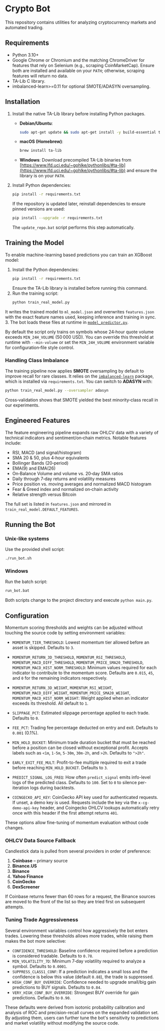 # Crypto Bot

This repository contains utilities for analyzing cryptocurrency markets and automated trading.

## Requirements

- Python 3.10+
- Google Chrome or Chromium and the matching ChromeDriver for features that rely on Selenium (e.g., scraping CoinMarketCap). Ensure both are installed and available on your `PATH`; otherwise, scraping features will return no data.
- TA-Lib C library.
- imbalanced-learn>=0.11 for optional SMOTE/ADASYN oversampling.

## Installation

1. Install the native TA-Lib library before installing Python packages.
   - **Debian/Ubuntu**:
     ```bash
     sudo apt-get update && sudo apt-get install -y build-essential ta-lib
     ```
   - **macOS (Homebrew)**:
     ```bash
     brew install ta-lib
     ```
   - **Windows**: Download precompiled TA-Lib binaries from [https://www.lfd.uci.edu/~gohlke/pythonlibs/#ta-lib](https://www.lfd.uci.edu/~gohlke/pythonlibs/#ta-lib) and ensure the library is on your `PATH`.

2. Install Python dependencies:
   ```bash
   pip install -r requirements.txt
   ```
   If the repository is updated later, reinstall dependencies to ensure pinned
   versions are used:
   ```bash
   pip install --upgrade -r requirements.txt
   ```
   The `update_repo.bat` script performs this step automatically.

## Training the Model

To enable machine-learning based predictions you can train an XGBoost model:

1. Install the Python dependencies:
   ```bash
   pip install -r requirements.txt
   ```
   Ensure the TA-Lib library is installed before running this command.
2. Run the training script:
   ```bash
   python train_real_model.py
   ```
It writes the trained model to `ml_model.json` and overwrites `features.json` with the exact
feature names used, keeping inference and training in sync.
3. The bot loads these files at runtime in [`model_predictor.py`](model_predictor.py).

By default the script only trains on symbols whose 24‑hour quote volume exceeds
`MIN_24H_VOLUME` (50 000 USD). You can override this threshold at runtime with
`--min-volume` or set the `MIN_24H_VOLUME` environment variable for
configuration‑file style control.

### Handling Class Imbalance

The training pipeline now applies **SMOTE** oversampling by default to
improve recall for rare classes. It relies on the [`imbalanced-learn`](https://imbalanced-learn.org/) package,
which is installed via `requirements.txt`. You can switch to **ADASYN** with:

```bash
python train_real_model.py --oversampler adasyn
```
Cross‑validation shows that SMOTE yielded the best minority‑class recall in
our experiments.

## Engineered Features

The feature engineering pipeline expands raw OHLCV data with a variety of
technical indicators and sentiment/on‑chain metrics.  Notable features
include:

- RSI, MACD (and signal/histogram)
- SMA 20 & 50, plus 4‑hour equivalents
- Bollinger Bands (20‑period)
- EMA(9) and EMA(26)
- On‑Balance Volume and volume vs. 20‑day SMA ratios
- Daily through 7‑day returns and volatility measures
- Price position vs. moving averages and normalized MACD histogram
- Fear & Greed index and normalized on‑chain activity
- Relative strength versus Bitcoin

The full set is listed in `features.json` and mirrored in
`train_real_model.DEFAULT_FEATURES`.

## Running the Bot

### Unix-like systems
Use the provided shell script:

```bash
./run_bot.sh
```

### Windows
Run the batch script:

```cmd
run_bot.bat
```

Both scripts change to the project directory and execute `python main.py`.

## Configuration

Momentum scoring thresholds and weights can be adjusted without touching the
source code by setting environment variables:

- `MOMENTUM_TIER_THRESHOLD`: Lowest momentum tier allowed before an asset is
  skipped. Defaults to `3`.
- `MOMENTUM_RETURN_3D_THRESHOLD`, `MOMENTUM_RSI_THRESHOLD`,
  `MOMENTUM_MACD_DIFF_THRESHOLD`, `MOMENTUM_PRICE_SMA20_THRESHOLD`,
  `MOMENTUM_MACD_HIST_NORM_THRESHOLD`: Minimum values required for each
  indicator to contribute to the momentum score. Defaults are `0.015`, `45`,
  and `0` for the remaining indicators respectively.
- `MOMENTUM_RETURN_3D_WEIGHT`, `MOMENTUM_RSI_WEIGHT`,
  `MOMENTUM_MACD_DIFF_WEIGHT`, `MOMENTUM_PRICE_SMA20_WEIGHT`,
  `MOMENTUM_MACD_HIST_NORM_WEIGHT`: Weight applied when an indicator exceeds
  its threshold. All default to `1`.
- `SLIPPAGE_PCT`: Estimated slippage percentage applied to each trade. Defaults to `0`.
- `FEE_PCT`: Trading fee percentage deducted on entry and exit. Defaults to `0.001` (0.1%).
- `MIN_HOLD_BUCKET`: Minimum trade duration bucket that must be reached before a
  position can be closed without exceptional profit. Accepts labels such as
  `<1m`, `1-5m`, `5-30m`, `30m-2h`, and `>2h`. Defaults to `">2h"`.
- `EARLY_EXIT_FEE_MULT`: Profit-to-fee multiple required to exit a trade before
  reaching `MIN_HOLD_BUCKET`. Defaults to `3`.

- `PREDICT_SIGNAL_LOG_FREQ`: How often `predict_signal` emits info-level logs
  of the predicted class. Defaults to `100`. Set to `0` to silence per-iteration
  logs during backtests.
- `COINGECKO_API_KEY`: CoinGecko API key used for authenticated requests.
  If unset, a demo key is used. Requests include the key via the
  `x-cg-demo-api-key` header, and Coingecko OHLCV lookups automatically retry
  once with this header if the first attempt returns `401`.

These options allow fine-tuning of momentum evaluation without code changes.

### OHLCV Data Source Fallback

Candlestick data is pulled from several providers in order of preference:

1. **Coinbase** – primary source
2. **Binance.US**
3. **Binance**
4. **Yahoo Finance**
5. **CoinGecko**
6. **DexScreener**

If Coinbase returns fewer than 60 rows for a request, the Binance sources are
moved to the front of the list so they are tried first on subsequent attempts.

### Tuning Trade Aggressiveness

Several environment variables control how aggressively the bot enters trades.
Lowering these thresholds allows more trades, while raising them makes the bot
more selective:

- `CONFIDENCE_THRESHOLD`: Baseline confidence required before a prediction is
  considered tradable. Defaults to `0.78`.
- `MIN_VOLATILITY_7D`: Minimum 7‑day volatility required to analyze a symbol.
  Defaults to `0.0001`.
- `SUPPRESS_CLASS1_CONF`: If a prediction indicates a small loss and the
  confidence is below this value (default `0.88`), the trade is suppressed.
- `HIGH_CONF_BUY_OVERRIDE`: Confidence needed to upgrade small/big gain
  predictions to BUY signals. Defaults to `0.84`.
- `VERY_HIGH_CONF_BUY_OVERRIDE`: Strongest BUY override for gain predictions.
  Defaults to `0.90`.

These defaults were derived from isotonic probability calibration and analysis
of ROC and precision-recall curves on the expanded validation set. By adjusting
them, users can further tune the bot's sensitivity to predictions and market
volatility without modifying the source code.

